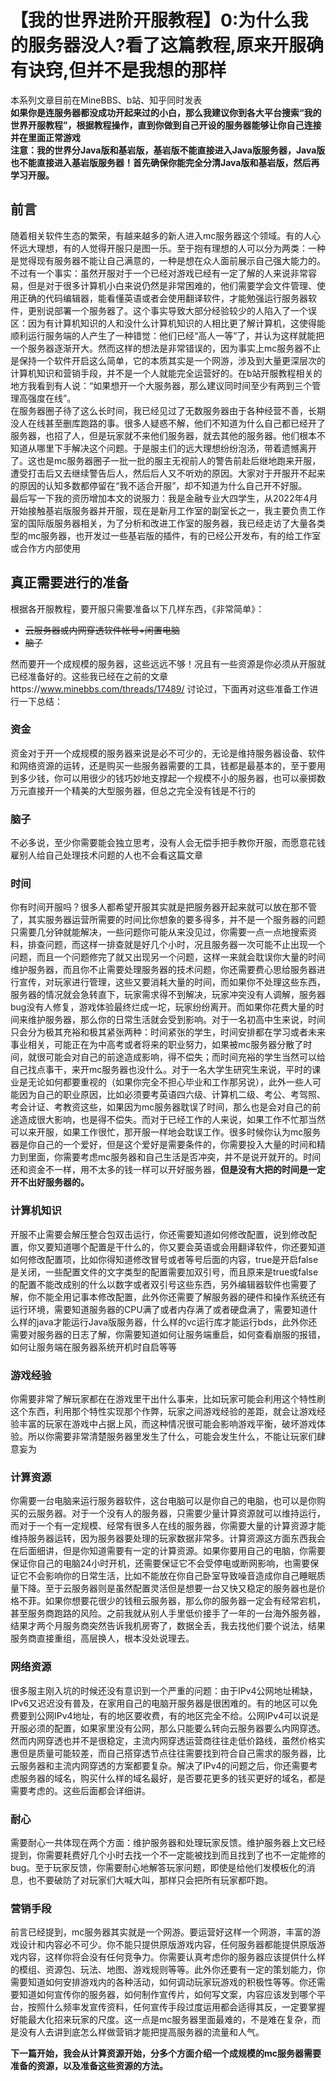 <!--接下来要做的内容2网络资源3必须掌握的计算机知识4服务端软件5玩家管理6服务器团队7宣传8策划9营销10盈利-->
# 【我的世界进阶开服教程】0:为什么我的服务器没人?看了这篇教程,原来开服确有诀窍,但并不是我想的那样
本系列文章目前在MineBBS、b站、知乎同时发表  
**如果你是连服务器都没成功开起来过的小白，那么我建议你到各大平台搜索“我的世界开服教程”，根据教程操作，直到你做到自己开设的服务器能够让你自己连接并在里面正常游戏  
注意：我的世界分Java版和基岩版，基岩版不能直接进入Java版服务器，Java版也不能直接进入基岩版服务器！首先确保你能完全分清Java版和基岩版，然后再学习开服。​**  
## 前言
随着相关软件生态的繁荣，有越来越多的新人进入mc服务器这个领域。有的人心怀远大理想，有的人觉得开服只是图一乐。至于抱有理想的人可以分为两类：一种是觉得现有服务器不能让自己满意的，一种是想在众人面前展示自己强大能力的。不过有一个事实：虽然开服对于一个已经对游戏已经有一定了解的人来说非常容易，但是对于很多计算机小白来说仍然是非常困难的，他们需要学会文件管理、使用正确的代码编辑器，能看懂英语或者会使用翻译软件，才能勉强运行服务器软件，更别说部署一个服务器了。这个事实导致大部分经验较少的人陷入了一个误区：因为有计算机知识的人和没什么计算机知识的人相比更了解计算机，这使得能顺利运行服务端的人产生了一种错觉：他们已经“高人一等”了，并认为这样就能把一个服务器逐渐开大。然而这样的想法是非常错误的，因为事实上mc服务器不止是保持一个软件开启这么简单，它的本质其实是一个网游，涉及到大量更深层次的计算机知识和营销手段，并不是一个人就能完全运营好的。在b站开服教程相关的地方我看到有人说：“如果想开一个大服务器，那么建议同时间至少有两到三个管理高强度在线”。  
在服务器圈子待了这么长时间，我已经见过了无数服务器由于各种经营不善，长期没人在线甚至删库跑路的事。很多人疑惑不解，他们不知道为什么自己都已经开了服务器，也招了人，但是玩家就不来他们服务器，就去其他的服务器。他们根本不知道从哪里下手解决这个问题。于是服主们的远大理想纷纷泡汤，带着遗憾离开了。这也是mc服务器圈子一批一批的服主无视前人的警告前赴后继地跑来开服，遭受打击后又去继续警告后人，然后后人又不听劝的原因。大家对于开服开不起来的原因的认知多数都停留在“我不适合开服”，却不知道为什么自己开不好服。  
最后写一下我的资历增加本文的说服力：我是金融专业大四学生，从2022年4月开始接触基岩版服务器并开服，现在是新月工作室的副室长之一，我主要负责工作室的国际版服务器相关，为了分析和改进工作室的服务器，我已经走访了大量各类型的mc服务器，也开发过一些基岩版的插件，有的已经公开发布，有的给工作室或合作方内部使用  
## 真正需要进行的准备
根据各开服教程，要开服只需要准备以下几样东西，《非常简单》：
- ~~云服务器或内网穿透软件帐号+闲置电脑~~
- ~~脑子~~

然而要开一个成规模的服务器，这些远远不够！况且有一些资源是你必须从开服就已经准备好的。这些我已经在之前的文章https://www.minebbs.com/threads/17489/ 讨论过，下面再对这些准备工作进行一下总结：  
### 资金
资金对于开一个成规模的服务器来说是必不可少的，无论是维持服务器设备、软件和网络资源的运转，还是购买一些服务器需要的工具，钱都是最基本的，至于要用到多少钱，你可以用很少的钱巧妙地支撑起一个规模不小的服务器，也可以豪掷数万元直接开一个精美的大型服务器，但总之完全没有钱是不行的
### 脑子
不必多说，至少你需要能会独立思考，没有人会无偿手把手教你开服，而愿意花钱雇别人给自己处理技术问题的人也不会看这篇文章
### 时间
你有时间开服吗？很多人都希望开服其实就是把服务器开起来就可以放在那不管了，其实服务器运营所需要的时间比你想象的要多得多，并不是一个服务器的问题只需要几分钟就能解决，一些问题你可能从来没见过，你需要一点一点地搜索资料，排查问题，而这样一排查就是好几个小时，况且服务器一次可能不止出现一个问题，而且一个问题修完了就又出现另一个问题，这样一来就会耽误你大量的时间维护服务器，而且你不止需要处理服务器的技术问题，你还需要费心思给服务器进行宣传，对玩家进行管理，这些又要消耗大量的时间，而如果你不处理这些东西，服务器的情况就会急转直下，玩家需求得不到解决，玩家冲突没有人调解，服务器bug没有人修复，游戏体验最终烂成一坨，玩家纷纷离开。而如果你花费大量的时间来维护服务器，那么你的日常生活就会受到影响。对于一名初高中生来说，时间只会分为极其充裕和极其紧张两种：时间紧张的学生，时间安排都在学习或者未来事业相关，可能正在为中高考或者将来的职业努力，如果被mc服务器分散了时间，就很可能会对自己的前途造成影响，得不偿失；而时间充裕的学生当然可以给自己找点事干，来开mc服务器也没什么。对于一名大学生研究生来说，平时的课业是无论如何都要重视的（如果你完全不担心毕业和工作那另说），此外一些人可能因为自己的职业原因，比如必须要考英语四六级、计算机二级、考公、考驾照、考会计证、考教资这些，如果因为mc服务器耽误了时间，那么也是会对自己的前途造成很大影响，也是得不偿失。而对于已经工作的人来说，如果工作不忙那当然可以来开服，如果工作很忙，那开服一样地会耽误工作。很多时候你认为mc服务器是你自己的一个爱好，但是这个爱好是需要条件的，你需要投入大量的时间和精力到里面，你需要考虑mc服务器和自己生活是否冲突，并不是说开就开的。时间还和资金不一样，用不太多的钱一样可以开好服务器，**但是没有大把的时间是一定开不出好服务器的。**
### 计算机知识
开服不止需要会解压整合包双击运行，你还需要知道如何修改配置，说到修改配置，你又要知道哪个配置是干什么的，你又要会英语或会用翻译软件，你还要知道如何修改配置项，比如你得知道修改冒号或者等号后面的内容，true是开启false是关闭，一些配置文件的文字类型的配置需要加双引号，而且原来是true或false的配置不能改成别的什么以数字或者双引号这些东西，另外编辑器软件也需要了解，你不能全用记事本修改配置，此外你还需要了解服务器的硬件和操作系统还有运行环境，需要知道服务器的CPU满了或者内存满了或者硬盘满了，需要知道什么样的java才能运行Java版服务器，什么样的vc运行库才能运行bds，此外你还需要对服务器的日志了解，你需要知道如何让服务端重启，如何查看崩服的报错，如何让服务端在服务器系统开机时自启等等
### 游戏经验
你需要非常了解玩家都在在游戏里干出什么事来，比如玩家可能会利用这个特性刷这个东西，利用那个特性实现那个作弊，玩家之间游戏经验的差距，就会让游戏经验丰富的玩家在游戏中占据上风，而这种情况很可能会影响游戏平衡，破坏游戏体验。所以你需要非常清楚服务器里发生了什么，可能会发生什么，不能让玩家们肆意妄为
### 计算资源
你需要一台电脑来运行服务器软件，这台电脑可以是你自己的电脑，也可以是你购买的云服务器。对于一个没有人的服务器，只需要少量计算资源就可以维持运行，而对于一个有一定规模、经常有很多人在线的服务器，你需要大量的计算资源才能维持服务器运转，因为服务器要处理的玩家数据非常多。计算资源这方面东西我会在后面细讲，但是你知道需要有一定的计算资源。如果你要用自己的电脑，你需要保证你自己的电脑24小时开机，还需要保证它不会受停电或断网影响，也需要保证它不会影响你的日常生活，比如不能放在你自己卧室导致噪音造成你自己睡眠质量下降。至于云服务器则是虽然配置灵活但是想要一台又快又稳定的服务器也是价格不菲。如果你想要花很少的钱租云服务器，那么你的服务器一定会有经常宕机，甚至服务商跑路的风险。之前我就从别人手里低价接手了一年的一台海外服务器，结果才两个月服务商突然告诉我机房寄了，数据全丢，我去找他们要个说法，结果服务商直接重组，高层换人，根本没处说理去。
### 网络资源
很多服主刚入坑的时候还没有意识到一个严重的问题：由于IPv4公网地址稀缺，IPv6又迟迟没有普及，在家用自己的电脑开服务器是很困难的。有的地区可以免费要到公网IPv4地址，有的地区要收费，有的地区完全不给。公网IPv4可以说是开服必须的配置，如果家里没有公网，那么只能要么转向云服务器要么内网穿透。然而内网穿透也并不是很稳定，主流内网穿透运营商往往走低价路线，虽然价格实惠但是质量可能较差，而自己搭穿透节点往往需要找到符合自己需求的服务器，比云服务器和主流内网穿透的方案都要复杂。解决了IPv4的问题之后，你还需要考虑服务器的域名，购买什么样的域名最好，是否要花更多的钱买更好的域名，都是需要考虑的。这些后面都会详细讲。
### 耐心
需要耐心一共体现在两个方面：维护服务器和处理玩家反馈。维护服务器上文已经提到，你需要耗费好几个小时去找一个不一定能被找到而且找到了也不一定能修的bug。至于玩家反馈，你需要耐心地解答玩家问题，即使是给他们发模板化的消息，也不要破防了对玩家们大喊大叫，那样只会把所有玩家都吓跑。
### 营销手段
前言已经提到，mc服务器其实就是一个网游。要运营好这样一个网游，丰富的游戏设计和内容必不可少。你不能只提供原版游戏内容，任何服务器都能提供原版游戏内容，这样你将会没有任何竞争力。你需要认真考虑你的服务器应该提供什么样的模组、资源包、玩法、地图、游戏规则等等。此外你还要有一定的策划能力，你需要知道如何安排游戏内的各种活动，如何调动玩家玩游戏的积极性等等。你还需要知道如何宣传你的服务器，如何制作宣传片，如何写文案，内容应该发到哪个平台，按照什么频率发宣传资料，任何宣传手段过度运用都会适得其反，一定要掌握好能最大化招来玩家的尺度。这一点是mc服务器里面最难的，不是难在复杂，而是没有人去讲到底怎么样做营销才能把提高服务器的流量和人气。

**下一篇开始，我会从计算资源开始，分多个方面介绍一个成规模的mc服务器需要准备的资源，以及准备这些资源的方法。**

